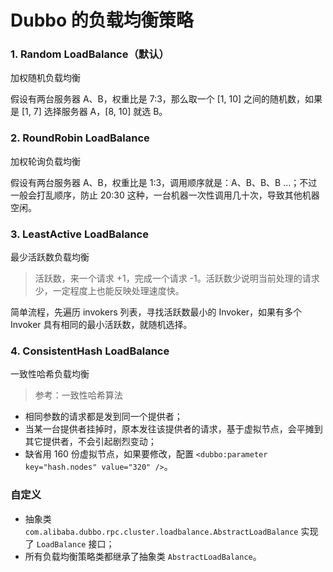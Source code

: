 # Dubbo 的负载均衡策略

### 1. Random LoadBalance（默认）
加权随机负载均衡

假设有两台服务器 A、B，权重比是 7:3，那么取一个 [1, 10] 之间的随机数，如果是 [1, 7] 选择服务器 A，[8, 10] 就选 B。


### 2. RoundRobin LoadBalance
加权轮询负载均衡

假设有两台服务器 A、B，权重比是 1:3，调用顺序就是：A、B、B、B ...；不过一般会打乱顺序，防止 20:30 这种，一台机器一次性调用几十次，导致其他机器空闲。


### 3. LeastActive LoadBalance
最少活跃数负载均衡

> 活跃数，来一个请求 +1，完成一个请求 -1。活跃数少说明当前处理的请求少，一定程度上也能反映处理速度快。

简单流程，先遍历 invokers 列表，寻找活跃数最小的 Invoker，如果有多个 Invoker 具有相同的最小活跃数，就随机选择。


### 4. ConsistentHash LoadBalance
一致性哈希负载均衡

> 参考：一致性哈希算法

- 相同参数的请求都是发到同一个提供者；
- 当某一台提供者挂掉时，原本发往该提供者的请求，基于虚拟节点，会平摊到其它提供者，不会引起剧烈变动；
- 缺省用 160 份虚拟节点，如果要修改，配置 `<dubbo:parameter key="hash.nodes" value="320" />`。


### 自定义
- 抽象类 `com.alibaba.dubbo.rpc.cluster.loadbalance.AbstractLoadBalance` 实现了 `LoadBalance` 接口；
- 所有负载均衡策略类都继承了抽象类 `AbstractLoadBalance`。